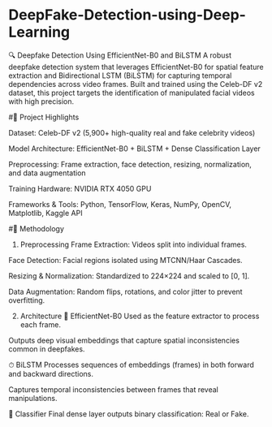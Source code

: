 # DeepFake-Detection-using-Deep-Learning

🔍 Deepfake Detection Using EfficientNet-B0 and BiLSTM
A robust deepfake detection system that leverages EfficientNet-B0 for spatial feature extraction and Bidirectional LSTM (BiLSTM) for capturing temporal dependencies across video frames. Built and trained using the Celeb-DF v2 dataset, this project targets the identification of manipulated facial videos with high precision.

#📌 Project Highlights

Dataset: Celeb-DF v2 (5,900+ high-quality real and fake celebrity videos)

Model Architecture: EfficientNet-B0 + BiLSTM + Dense Classification Layer

Preprocessing: Frame extraction, face detection, resizing, normalization, and data augmentation

Training Hardware: NVIDIA RTX 4050 GPU

Frameworks & Tools: Python, TensorFlow, Keras, NumPy, OpenCV, Matplotlib, Kaggle API

#🧠 Methodology
1. Preprocessing
Frame Extraction: Videos split into individual frames.

Face Detection: Facial regions isolated using MTCNN/Haar Cascades.

Resizing & Normalization: Standardized to 224×224 and scaled to [0, 1].

Data Augmentation: Random flips, rotations, and color jitter to prevent overfitting.

2. Architecture
📸 EfficientNet-B0
Used as the feature extractor to process each frame.

Outputs deep visual embeddings that capture spatial inconsistencies common in deepfakes.

⏱ BiLSTM
Processes sequences of embeddings (frames) in both forward and backward directions.

Captures temporal inconsistencies between frames that reveal manipulations.

🧾 Classifier
Final dense layer outputs binary classification: Real or Fake.
